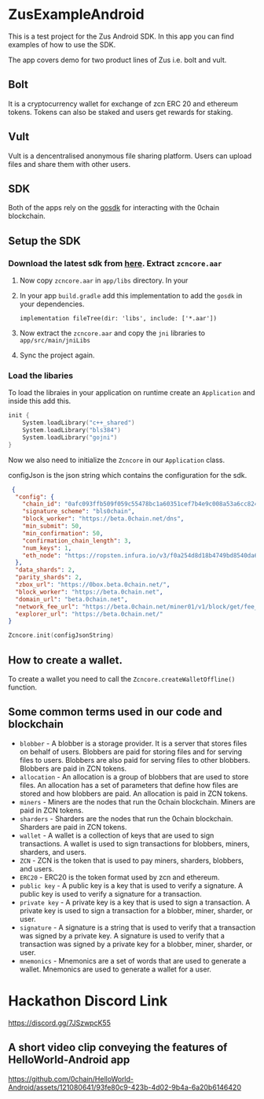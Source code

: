 # ZusExampleAndroid

This is a test project for the Zus Android SDK. In this app you can find examples of how to use the
SDK.

The app covers demo for two product lines of Zus i.e. bolt and vult.

## Bolt

It is a cryptocurrency wallet for exchange of zcn ERC 20 and ethereum tokens. Tokens can also be
staked and users get rewards for staking.

## Vult

Vult is a dencentralised anonymous file sharing platform. Users can upload files and share them with
other users.

## SDK

Both of the apps rely on the [gosdk](https://github.com/0chain/gosdk) for interacting with the
0chain blockchain.

## Setup the SDK

### Download the latest sdk from [here](https://github.com/0chain/gosdk/releases). Extract `zcncore.aar`

1. Now copy `zcncore.aar` in `app/libs` directory. In your
2. In your app `build.gradle` add this implementation to add the `gosdk` in your dependencies.

   `implementation fileTree(dir: 'libs', include: ['*.aar'])`
3. Now extract the `zcncore.aar` and copy the `jni` libraries to `app/src/main/jniLibs`
4. Sync the project again.

### Load the libaries

To load the libraies in your application on runtime create an `Application` and inside this add
this.

```kotlin
init {
    System.loadLibrary("c++_shared")
    System.loadLibrary("bls384")
    System.loadLibrary("gojni")
}   
```

Now we also need to initialize the `Zcncore` in our `Application` class.

configJson is the json string which contains the configuration for the sdk.

```json
 {
  "config": {
    "chain_id": "0afc093ffb509f059c55478bc1a60351cef7b4e9c008a53a6cc8241ca8617dfe",
    "signature_scheme": "bls0chain",
    "block_worker": "https://beta.0chain.net/dns",
    "min_submit": 50,
    "min_confirmation": 50,
    "confirmation_chain_length": 3,
    "num_keys": 1,
    "eth_node": "https://ropsten.infura.io/v3/f0a254d8d18b4749bd8540da63b3292b"
  },
  "data_shards": 2,
  "parity_shards": 2,
  "zbox_url": "https://0box.beta.0chain.net/",
  "block_worker": "https://beta.0chain.net",
  "domain_url": "beta.0chain.net",
  "network_fee_url": "https://beta.0chain.net/miner01/v1/block/get/fee_stats",
  "explorer_url": "https://beta.0chain.net/"
}
```

```kotlin
Zcncore.init(configJsonString)
```

## How to create a wallet.
To create a wallet you need to call the `Zcncore.createWalletOffline()` function.
## Some common terms used in our code and blockchain

- `blobber` - A blobber is a storage provider. It is a server that stores files on behalf of users.
  Blobbers are paid for storing files and for serving files to users. Blobbers are also paid for
  serving files to other blobbers. Blobbers are paid in ZCN tokens.
- `allocation` - An allocation is a group of blobbers that are used to store files. An allocation
  has a set of parameters that define how files are stored and how blobbers are paid. An allocation
  is paid in ZCN tokens.
- `miners` - Miners are the nodes that run the 0chain blockchain. Miners are paid in ZCN tokens.
- `sharders` - Sharders are the nodes that run the 0chain blockchain. Sharders are paid in ZCN
  tokens.
- `wallet` - A wallet is a collection of keys that are used to sign transactions. A wallet is used
  to sign transactions for blobbers, miners, sharders, and users.
- `ZCN` - ZCN is the token that is used to pay miners, sharders, blobbers, and users.
- `ERC20` - ERC20 is the token format used by zcn and ethereum.
- `public key` - A public key is a key that is used to verify a signature. A public key is used to
  verify a signature for a transaction.
- `private key` - A private key is a key that is used to sign a transaction. A private key is used
  to sign a transaction for a blobber, miner, sharder, or user.
- `signature` - A signature is a string that is used to verify that a transaction was signed by a
  private key. A signature is used to verify that a transaction was signed by a private key for a
  blobber, miner, sharder, or user.
- `mnemonics` - Mnemonics are a set of words that are used to generate a wallet. Mnemonics are used
  to generate a wallet for a user.

# Hackathon Discord Link
https://discord.gg/7JSzwpcK55

## A short video clip conveying the features of HelloWorld-Android app
https://github.com/0chain/HelloWorld-Android/assets/121080641/93fe80c9-423b-4d02-9b4a-6a20b6146420


